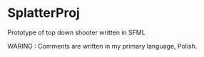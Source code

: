 # SplatterProj
Prototype of top down shooter written in SFML

WARING : Comments are written in my primary language, Polish.
